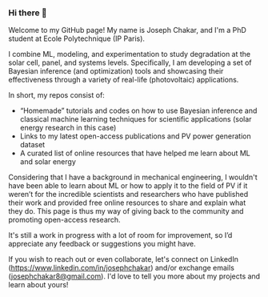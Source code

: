 ### Hi there 👋

Welcome to my GitHub page! My name is Joseph Chakar, and I'm a PhD student at Ecole Polytechnique (IP Paris).

I combine ML, modeling, and experimentation to study degradation at the solar cell, panel, and systems levels. Specifically, I am developing a set of Bayesian inference (and optimization) tools and showcasing their effectiveness through a variety of real-life (photovoltaic) applications.

In short, my repos consist of:
- “Homemade” tutorials and codes on how to use Bayesian inference and classical machine learning techniques for scientific applications (solar energy research in this case) 
- Links to my latest open-access publications and PV power generation dataset
- A curated list of online resources that have helped me learn about ML and solar energy 

Considering that I have a background in mechanical engineering, I wouldn't have been able to learn about ML or how to apply it to the field of PV if it weren’t for the incredible scientists and researchers who have published their work and provided free online resources to share and explain what they do. This page is thus my way of giving back to the community and promoting open-access research. 

It's still a work in progress with a lot of room for improvement, so I’d appreciate any feedback or suggestions you might have.

If you wish to reach out or even collaborate, let's connect on LinkedIn (https://www.linkedin.com/in/josephchakar) and/or exchange emails (josephchakar8@gmail.com). I'd love to tell you more about my projects and learn about yours!
